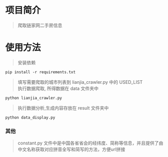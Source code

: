 # 项目简介
> 爬取链家网二手房信息  
# 使用方法
> 安装依赖
```
pip install -r requirements.txt
```
> 填写需要爬取的城市列表到 lianjia_crawler.py 中的 USED_LIST  
> 执行数据爬取, 所得数据在 data 文件夹中
```
python lianjia_crawler.py
```
> 执行数据分析,生成内容存放在 result 文件夹中
```
python data_display.py
```
### 其他
> constant.py 文件中是中国各省省会的经纬度、简称等信息，并且提供了由中文名称获取对应拼音全写和简写的方法，方便url拼接